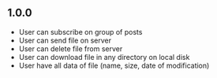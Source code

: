 ## 1.0.0

* User can subscribe on group of posts
* User can send file on server
* User can delete file from server
* User can download file in any directory on local disk
* User have all data of file (name, size, date of modification)

